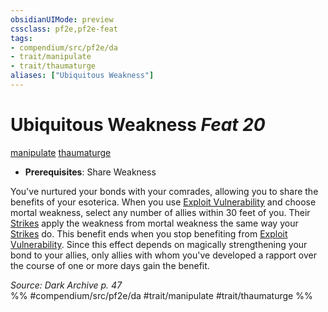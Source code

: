 ```yaml
---
obsidianUIMode: preview
cssclass: pf2e,pf2e-feat
tags:
- compendium/src/pf2e/da
- trait/manipulate
- trait/thaumaturge
aliases: ["Ubiquitous Weakness"]
---
```

# Ubiquitous Weakness  *Feat 20*  
[manipulate](../../Rules/traits/manipulate.md)  [thaumaturge](../../Rules/traits/thaumaturge-da.md)  

- **Prerequisites**: Share Weakness

You've nurtured your bonds with your comrades, allowing you to share the benefits of your esoterica. When you use [Exploit Vulnerability](../../Rules/actions/exploit-vulnerability-da.md) and choose mortal weakness, select any number of allies within 30 feet of you. Their [Strikes](../../Rules/actions/strike.md) apply the weakness from mortal weakness the same way your [Strikes](../../Rules/actions/strike.md) do. This benefit ends when you stop benefiting from [Exploit Vulnerability](../../Rules/actions/exploit-vulnerability-da.md). Since this effect depends on magically strengthening your bond to your allies, only allies with whom you've developed a rapport over the course of one or more days gain the benefit.

*Source: Dark Archive p. 47*  
%% #compendium/src/pf2e/da #trait/manipulate #trait/thaumaturge %%